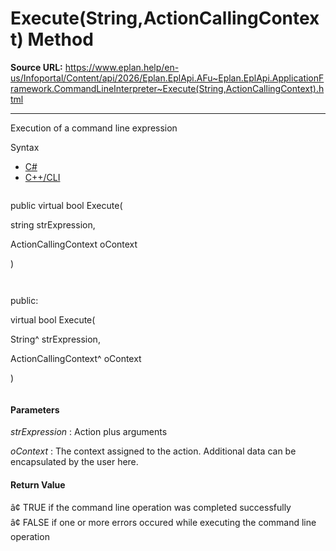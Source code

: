 # Execute(String,ActionCallingContext) Method

**Source URL:** https://www.eplan.help/en-us/Infoportal/Content/api/2026/Eplan.EplApi.AFu~Eplan.EplApi.ApplicationFramework.CommandLineInterpreter~Execute(String,ActionCallingContext).html

---

Execution of a command line expression

Syntax

- [C#](#i-syntax-CS)
- [C++/CLI](#i-syntax-CPP2005)

```
```
public virtual bool Execute( 

   string strExpression,

   ActionCallingContext oContext

)
```
```

```
```
public:

virtual bool Execute( 

   String^ strExpression,

   ActionCallingContext^ oContext

)
```
```

#### Parameters

*strExpression*
:   Action plus arguments

*oContext*
:   The context assigned to the action. Additional data can be encapsulated by the user here.

#### Return Value

â¢ TRUE if the command line operation was completed successfully  
â¢ FALSE if one or more errors occured while executing the command line operation
